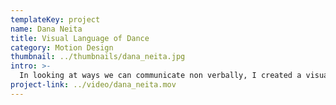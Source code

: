 ```yaml
---
templateKey: project
name: Dana Neita
title: Visual Language of Dance
category: Motion Design
thumbnail: ../thumbnails/dana_neita.jpg
intro: >-
  In looking at ways we can communicate non verbally, I created a visual language of dance by using elements of design, to recreate a new meaning and interpretation to how we can visualize movement. This was explored as an animated Gif, showing the differentiation between ballet, modern contemporary and jazz, as forms of expression explored using movement.
project-link: ../video/dana_neita.mov
---
```

